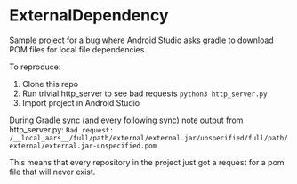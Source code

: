 # ExternalDependency

Sample project for a bug where Android Studio asks gradle to download POM files
for local file dependencies.

To reproduce:
1) Clone this repo
2) Run trivial http_server to see bad requests
   ```python3 http_server.py```
3) Import project in Android Studio

During Gradle sync (and every following sync) note output from http_server.py:
```Bad request: /__local_aars__/full/path/external/external.jar/unspecified/full/path/external/external.jar-unspecified.pom```

This means that every repository in the project just got a request for
a pom file that will never exist.
